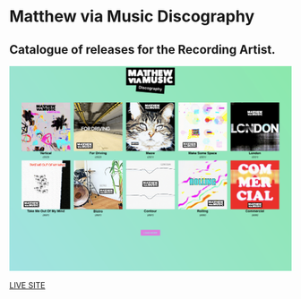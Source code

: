 # Matthew via Music Discography
## Catalogue of releases for the Recording Artist.

![preview](/preview.png)

[LIVE SITE](https://mvmdiscography.github.io)